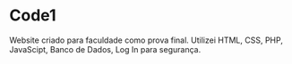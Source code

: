 # Code1
Website criado para faculdade como prova final. Utilizei HTML, CSS, PHP, JavaScipt, Banco de Dados, Log In para segurança.
